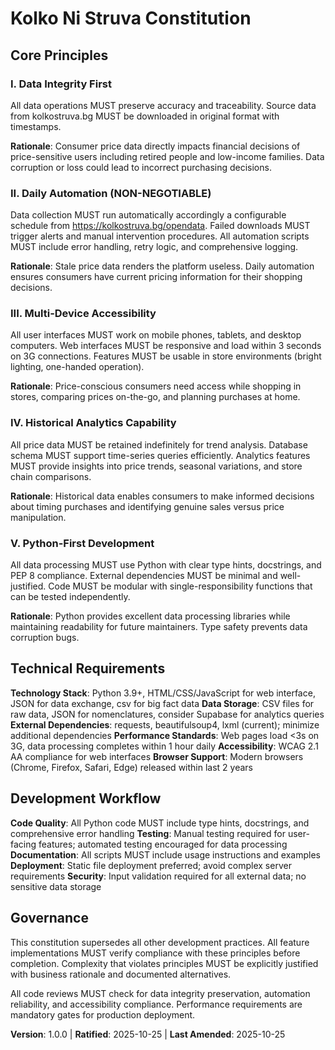 <!--
SYNC IMPACT REPORT - Constitution v1.0.0
========================================
Version Change: INITIAL → 1.0.0
Modified Principles: N/A (Initial creation)
Added Sections: All sections (initial constitution)
Removed Sections: N/A
Templates Status:
- ✅ spec-template.md (validated - no updates needed)
- ✅ plan-template.md (validated - constitution check section exists)
- ✅ tasks-template.md (validated - aligns with principles)
Follow-up TODOs: None
-->

# Kolko Ni Struva Constitution

## Core Principles

### I. Data Integrity First
All data operations MUST preserve accuracy and traceability. Source data from kolkostruva.bg MUST be downloaded in original format with timestamps. 

**Rationale**: Consumer price data directly impacts financial decisions of price-sensitive users including retired people and low-income families. Data corruption or loss could lead to incorrect purchasing decisions.

### II. Daily Automation (NON-NEGOTIABLE)
Data collection MUST run automatically accordingly a configurable schedule from https://kolkostruva.bg/opendata. Failed downloads MUST trigger alerts and manual intervention procedures. All automation scripts MUST include error handling, retry logic, and comprehensive logging.

**Rationale**: Stale price data renders the platform useless. Daily automation ensures consumers have current pricing information for their shopping decisions.

### III. Multi-Device Accessibility
All user interfaces MUST work on mobile phones, tablets, and desktop computers. Web interfaces MUST be responsive and load within 3 seconds on 3G connections. Features MUST be usable in store environments (bright lighting, one-handed operation).

**Rationale**: Price-conscious consumers need access while shopping in stores, comparing prices on-the-go, and planning purchases at home.

### IV. Historical Analytics Capability
All price data MUST be retained indefinitely for trend analysis. Database schema MUST support time-series queries efficiently. Analytics features MUST provide insights into price trends, seasonal variations, and store chain comparisons.

**Rationale**: Historical data enables consumers to make informed decisions about timing purchases and identifying genuine sales versus price manipulation.

### V. Python-First Development
All data processing MUST use Python with clear type hints, docstrings, and PEP 8 compliance. External dependencies MUST be minimal and well-justified. Code MUST be modular with single-responsibility functions that can be tested independently.

**Rationale**: Python provides excellent data processing libraries while maintaining readability for future maintainers. Type safety prevents data corruption bugs.

## Technical Requirements

**Technology Stack**: Python 3.9+, HTML/CSS/JavaScript for web interface, JSON for data exchange, csv for big fact data
**Data Storage**: CSV files for raw data, JSON for nomenclatures, consider Supabase for analytics queries
**External Dependencies**: requests, beautifulsoup4, lxml (current); minimize additional dependencies
**Performance Standards**: Web pages load <3s on 3G, data processing completes within 1 hour daily
**Accessibility**: WCAG 2.1 AA compliance for web interfaces
**Browser Support**: Modern browsers (Chrome, Firefox, Safari, Edge) released within last 2 years

## Development Workflow

**Code Quality**: All Python code MUST include type hints, docstrings, and comprehensive error handling
**Testing**: Manual testing required for user-facing features; automated testing encouraged for data processing
**Documentation**: All scripts MUST include usage instructions and examples
**Deployment**: Static file deployment preferred; avoid complex server requirements
**Security**: Input validation required for all external data; no sensitive data storage

## Governance

This constitution supersedes all other development practices. All feature implementations MUST verify compliance with these principles before completion. Complexity that violates principles MUST be explicitly justified with business rationale and documented alternatives.

All code reviews MUST check for data integrity preservation, automation reliability, and accessibility compliance. Performance requirements are mandatory gates for production deployment.

**Version**: 1.0.0 | **Ratified**: 2025-10-25 | **Last Amended**: 2025-10-25
